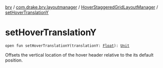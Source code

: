 [brv](../../index.md) / [com.drake.brv.layoutmanager](../index.md) / [HoverStaggeredGridLayoutManager](index.md) / [setHoverTranslationY](./set-hover-translation-y.md)

# setHoverTranslationY

`open fun setHoverTranslationY(translationY: `[`Float`](https://kotlinlang.org/api/latest/jvm/stdlib/kotlin/-float/index.html)`): `[`Unit`](https://kotlinlang.org/api/latest/jvm/stdlib/kotlin/-unit/index.html)

Offsets the vertical location of the hover header relative to the its default position.

